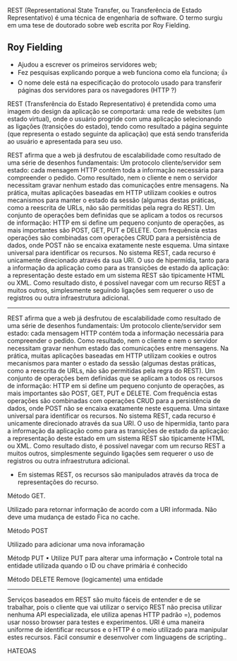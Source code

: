 REST (Representational State Transfer, ou Transferência de Estado Representativo) é uma técnica de engenharia de software. O termo surgiu em uma tese de doutorado sobre web escrita por Roy Fielding.

## Roy Fielding

* Ajudou a escrever os primeiros servidores web;
* Fez pesquisas explicando porque a web funciona como ela funciona; :+1:
* O nome dele está na especificação do protocolo usado para transferir páginas dos servidores para os navegadores (HTTP ?)

REST (Transferência do Estado Representativo) é pretendida como uma imagem do design da aplicação se comportará: uma rede de websites (um estado virtual), onde o usuário progride com uma aplicação selecionando as ligações (transições do estado), tendo como resultado a página seguinte (que representa o estado seguinte da aplicação) que está sendo transferida ao usuário e apresentada para seu uso.


REST afirma que a web já desfrutou de escalabilidade como resultado de uma série de desenhos fundamentais:
Um protocolo cliente/servidor sem estado: cada mensagem HTTP contém toda a informação necessária para compreender o pedido. Como resultado, nem o cliente e nem o servidor necessitam gravar nenhum estado das comunicações entre mensagens. Na prática, muitas aplicações baseadas em HTTP utilizam cookies e outros mecanismos para manter o estado da sessão (algumas destas práticas, como a reescrita de URLs, não são permitidas pela regra do REST).
Um conjunto de operações bem definidas que se aplicam a todos os recursos de informação: HTTP em si define um pequeno conjunto de operações, as mais importantes são POST, GET, PUT e DELETE. Com frequência estas operações são combinadas com operações CRUD para a persistência de dados, onde POST não se encaixa exatamente neste esquema.
Uma sintaxe universal para identificar os recursos. No sistema REST, cada recurso é unicamente direcionado através da sua URI.
O uso de hipermídia, tanto para a informação da aplicação como para as transições de estado da aplicação: a representação deste estado em um sistema REST são tipicamente HTML ou XML. Como resultado disto, é possível navegar com um recurso REST a muitos outros, simplesmente seguindo ligações sem requerer o uso de registros ou outra infraestrutura adicional.

---

REST afirma que a web já desfrutou de escalabilidade como resultado de uma série de desenhos fundamentais:
Um protocolo cliente/servidor sem estado: cada mensagem HTTP contém toda a informação necessária para compreender o pedido. Como resultado, nem o cliente e nem o servidor necessitam gravar nenhum estado das comunicações entre mensagens. Na prática, muitas aplicações baseadas em HTTP utilizam cookies e outros mecanismos para manter o estado da sessão (algumas destas práticas, como a reescrita de URLs, não são permitidas pela regra do REST).
Um conjunto de operações bem definidas que se aplicam a todos os recursos de informação: HTTP em si define um pequeno conjunto de operações, as mais importantes são POST, GET, PUT e DELETE. Com frequência estas operações são combinadas com operações CRUD para a persistência de dados, onde POST não se encaixa exatamente neste esquema.
Uma sintaxe universal para identificar os recursos. No sistema REST, cada recurso é unicamente direcionado através da sua URI.
O uso de hipermídia, tanto para a informação da aplicação como para as transições de estado da aplicação: a representação deste estado em um sistema REST são tipicamente HTML ou XML. Como resultado disto, é possível navegar com um recurso REST a muitos outros, simplesmente seguindo ligações sem requerer o uso de registros ou outra infraestrutura adicional.

* Em sistemas REST, os recursos são manipulados através da troca de representações do recurso.

Método GET.

Utilizado para retornar informação de acordo com a URI informada.
Não deve uma mudança de estado
Fica no cache.

Método POST

Utilizado para adicionar uma nova inforamação

Métodp PUT
• Utilize PUT para alterar uma informação
• Controle total na entidade utilizada quando o ID ou chave primária é conhecido

Método DELETE
Remove (logicamente) uma entidade

---
Serviços baseados em REST são muito fáceis de entender e de se trabalhar, pois o cliente que vai utilizar o serviço REST não precisa utilizar nenhuma API especializada, ele utiliza apenas HTTP padrão =), podemos usar nosso browser para testes e experimentos.
URI é uma maneira uniforme de identificar recursos e o HTTP é o meio utilizado para manipular estes recursos.
Fácil consumir e desenvolver com linguagens de scripting..


HATEOAS


